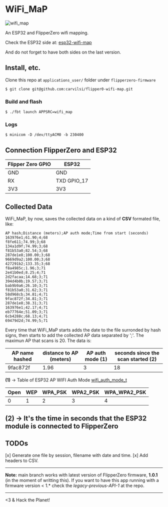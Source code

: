 # WiFi_MaP

![wifi_map](https://github.com/carvilsi/flipper0-wifi-map/blob/main/wifi_map.png?raw=true)

An ESP32 and FlipperZero wifi mapping.

Check the ESP32 side at: [esp32-wifi-map](https://github.com/carvilsi/esp32-wifi-map)

And do not forget to have both sides on the last version.

## Install, etc.

Clone this repo at `applications_user/` folder under `flipperzero-firmware`

`$ git clone git@github.com:carvilsi/flipper0-wifi-map.git`

### Build and flash

`$ ./fbt launch APPSRC=wifi_map`

### Logs

`$ minicom -D /dev/ttyACM0 -b 230400`

## Connection FlipperZero and ESP32

| Flipper Zero GPIO |    ESP32    |
|-------------------|-------------|
|      GND          |     GND     |
|      RX           | TXD GPIO_17 |
|      3V3          |     3V3     |

## Collected Data

WiFi_MaP, by now, saves the collected data on a kind of **CSV** formated file, like:

```
AP hash;Distance (meters);AP auth mode;Time from start (seconds)
163976e1;61.90;4;68
f8fe611;74.99;3;68
134a1d9f;74.99;3;68
f81b53a0;82.54;3;68
287de1e8;100.00;3;68
9669d9a2;100.00;3;68
427291b2;133.35;3;68
f8a4985c;1.96;3;71
2e41b0ed;8.25;4;71
2d2facaa;14.68;3;71
394d4b0b;19.57;3;71
bab9b9a6;26.10;3;71
f81b53a0;31.62;3;71
58d968cb;34.81;4;71
9fac872f;34.81;3;71
287de1e8;38.31;3;71
163976e1;42.17;4;71
eb77764e;51.09;3;71
6cb4288c;68.13;4;71
69479d2d;74.99;5;71
```
Every time that WiFi_MaP starts adds the date to the file surronded by hash signs, then starts to add the collected AP
data separated by ';'. The maximun AP that scans is 20.
The data is:

| AP name hashed | distance to AP (meters) | AP auth mode (1) | seconds since the scan started (2) | 
|----------------|-------------------------|------------------|------------------------------------|
|    9fac872f    |          1.96           |         3        |                 18                 |


**(1)** -> Table of ESP32 AP WIFI Auth Mode [wifi_auth_mode_t](https://github.com/pycom/esp-idf-2.0/blob/092aa8176ffa0ab386fb6d33e50e1a267bef9d1c/components/esp32/include/esp_wifi_types.h#L58)

| Open | WEP | WPA_PSK | WPA2_PSK | WPA_WPA2_PSK |
|------|-----|---------|----------|--------------|
|  0   |  1  |    2    |    3     |      4       |

**(2)** -> It's the time in seconds that the ESP32 module is connected to FlipperZero 
---

## TODOs

[x] Generate one file by session, filename with date and time.
[x] Add headers to CSV.

---

**Note:** main branch works with latest version of FlipperZero firmware, **1.0.1** (in the moment of writting this).
If you want to have this app running with a firmware version < 1.* check the *legacy-previous-API-1* at the repo.

---

<3 & Hack the Planet!
